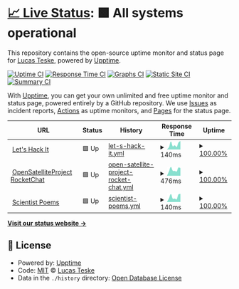 # [📈 Live Status](https://status.lucasteske.dev): <!--live status--> **🟩 All systems operational**

This repository contains the open-source uptime monitor and status page for [Lucas Teske](https://lucasteske.dev), powered by [Upptime](https://github.com/upptime/upptime).

[![Uptime CI](https://github.com/koj-co/upptime/workflows/Uptime%20CI/badge.svg)](https://github.com/koj-co/upptime/actions?query=workflow%3A%22Uptime+CI%22)
[![Response Time CI](https://github.com/koj-co/upptime/workflows/Response%20Time%20CI/badge.svg)](https://github.com/koj-co/upptime/actions?query=workflow%3A%22Response+Time+CI%22)
[![Graphs CI](https://github.com/koj-co/upptime/workflows/Graphs%20CI/badge.svg)](https://github.com/koj-co/upptime/actions?query=workflow%3A%22Graphs+CI%22)
[![Static Site CI](https://github.com/koj-co/upptime/workflows/Static%20Site%20CI/badge.svg)](https://github.com/koj-co/upptime/actions?query=workflow%3A%22Static+Site+CI%22)
[![Summary CI](https://github.com/koj-co/upptime/workflows/Summary%20CI/badge.svg)](https://github.com/koj-co/upptime/actions?query=workflow%3A%22Summary+CI%22)

With [Upptime](https://upptime.js.org), you can get your own unlimited and free uptime monitor and status page, powered entirely by a GitHub repository. We use [Issues](https://github.com/racerxdl/teske-status/issues) as incident reports, [Actions](https://github.com/racerxdl/teske-status/actions) as uptime monitors, and [Pages](https://status.lucasteske.dev) for the status page.

<!--start: status pages-->
<!-- This summary is generated by Upptime (https://github.com/upptime/upptime) -->
<!-- Do not edit this manually, your changes will be overwritten -->
<!-- prettier-ignore -->
| URL | Status | History | Response Time | Uptime |
| --- | ------ | ------- | ------------- | ------ |
| <img alt="" src="https://lucasteske.dev/favicon.ico" height="13"> [Let's Hack It](https://lucasteske.dev) | 🟩 Up | [let-s-hack-it.yml](https://github.com/racerxdl/teske-status/commits/HEAD/history/let-s-hack-it.yml) | <details><summary><img alt="Response time graph" src="./graphs/let-s-hack-it/response-time-week.png" height="20"> 140ms</summary><br><a href="https://status.lucasteske.dev/history/let-s-hack-it"><img alt="Response time 196" src="https://img.shields.io/endpoint?url=https%3A%2F%2Fraw.githubusercontent.com%2Fracerxdl%2Fteske-status%2FHEAD%2Fapi%2Flet-s-hack-it%2Fresponse-time.json"></a><br><a href="https://status.lucasteske.dev/history/let-s-hack-it"><img alt="24-hour response time 77" src="https://img.shields.io/endpoint?url=https%3A%2F%2Fraw.githubusercontent.com%2Fracerxdl%2Fteske-status%2FHEAD%2Fapi%2Flet-s-hack-it%2Fresponse-time-day.json"></a><br><a href="https://status.lucasteske.dev/history/let-s-hack-it"><img alt="7-day response time 140" src="https://img.shields.io/endpoint?url=https%3A%2F%2Fraw.githubusercontent.com%2Fracerxdl%2Fteske-status%2FHEAD%2Fapi%2Flet-s-hack-it%2Fresponse-time-week.json"></a><br><a href="https://status.lucasteske.dev/history/let-s-hack-it"><img alt="30-day response time 135" src="https://img.shields.io/endpoint?url=https%3A%2F%2Fraw.githubusercontent.com%2Fracerxdl%2Fteske-status%2FHEAD%2Fapi%2Flet-s-hack-it%2Fresponse-time-month.json"></a><br><a href="https://status.lucasteske.dev/history/let-s-hack-it"><img alt="1-year response time 175" src="https://img.shields.io/endpoint?url=https%3A%2F%2Fraw.githubusercontent.com%2Fracerxdl%2Fteske-status%2FHEAD%2Fapi%2Flet-s-hack-it%2Fresponse-time-year.json"></a></details> | <details><summary><a href="https://status.lucasteske.dev/history/let-s-hack-it">100.00%</a></summary><a href="https://status.lucasteske.dev/history/let-s-hack-it"><img alt="All-time uptime 99.85%" src="https://img.shields.io/endpoint?url=https%3A%2F%2Fraw.githubusercontent.com%2Fracerxdl%2Fteske-status%2FHEAD%2Fapi%2Flet-s-hack-it%2Fuptime.json"></a><br><a href="https://status.lucasteske.dev/history/let-s-hack-it"><img alt="24-hour uptime 100.00%" src="https://img.shields.io/endpoint?url=https%3A%2F%2Fraw.githubusercontent.com%2Fracerxdl%2Fteske-status%2FHEAD%2Fapi%2Flet-s-hack-it%2Fuptime-day.json"></a><br><a href="https://status.lucasteske.dev/history/let-s-hack-it"><img alt="7-day uptime 100.00%" src="https://img.shields.io/endpoint?url=https%3A%2F%2Fraw.githubusercontent.com%2Fracerxdl%2Fteske-status%2FHEAD%2Fapi%2Flet-s-hack-it%2Fuptime-week.json"></a><br><a href="https://status.lucasteske.dev/history/let-s-hack-it"><img alt="30-day uptime 100.00%" src="https://img.shields.io/endpoint?url=https%3A%2F%2Fraw.githubusercontent.com%2Fracerxdl%2Fteske-status%2FHEAD%2Fapi%2Flet-s-hack-it%2Fuptime-month.json"></a><br><a href="https://status.lucasteske.dev/history/let-s-hack-it"><img alt="1-year uptime 100.00%" src="https://img.shields.io/endpoint?url=https%3A%2F%2Fraw.githubusercontent.com%2Fracerxdl%2Fteske-status%2FHEAD%2Fapi%2Flet-s-hack-it%2Fuptime-year.json"></a></details>
| <img alt="" src="https://osp.teske.net.br/favicon.ico" height="13"> [OpenSatelliteProject RocketChat](https://osp.teske.net.br) | 🟩 Up | [open-satellite-project-rocket-chat.yml](https://github.com/racerxdl/teske-status/commits/HEAD/history/open-satellite-project-rocket-chat.yml) | <details><summary><img alt="Response time graph" src="./graphs/open-satellite-project-rocket-chat/response-time-week.png" height="20"> 476ms</summary><br><a href="https://status.lucasteske.dev/history/open-satellite-project-rocket-chat"><img alt="Response time 542" src="https://img.shields.io/endpoint?url=https%3A%2F%2Fraw.githubusercontent.com%2Fracerxdl%2Fteske-status%2FHEAD%2Fapi%2Fopen-satellite-project-rocket-chat%2Fresponse-time.json"></a><br><a href="https://status.lucasteske.dev/history/open-satellite-project-rocket-chat"><img alt="24-hour response time 351" src="https://img.shields.io/endpoint?url=https%3A%2F%2Fraw.githubusercontent.com%2Fracerxdl%2Fteske-status%2FHEAD%2Fapi%2Fopen-satellite-project-rocket-chat%2Fresponse-time-day.json"></a><br><a href="https://status.lucasteske.dev/history/open-satellite-project-rocket-chat"><img alt="7-day response time 476" src="https://img.shields.io/endpoint?url=https%3A%2F%2Fraw.githubusercontent.com%2Fracerxdl%2Fteske-status%2FHEAD%2Fapi%2Fopen-satellite-project-rocket-chat%2Fresponse-time-week.json"></a><br><a href="https://status.lucasteske.dev/history/open-satellite-project-rocket-chat"><img alt="30-day response time 493" src="https://img.shields.io/endpoint?url=https%3A%2F%2Fraw.githubusercontent.com%2Fracerxdl%2Fteske-status%2FHEAD%2Fapi%2Fopen-satellite-project-rocket-chat%2Fresponse-time-month.json"></a><br><a href="https://status.lucasteske.dev/history/open-satellite-project-rocket-chat"><img alt="1-year response time 567" src="https://img.shields.io/endpoint?url=https%3A%2F%2Fraw.githubusercontent.com%2Fracerxdl%2Fteske-status%2FHEAD%2Fapi%2Fopen-satellite-project-rocket-chat%2Fresponse-time-year.json"></a></details> | <details><summary><a href="https://status.lucasteske.dev/history/open-satellite-project-rocket-chat">100.00%</a></summary><a href="https://status.lucasteske.dev/history/open-satellite-project-rocket-chat"><img alt="All-time uptime 99.84%" src="https://img.shields.io/endpoint?url=https%3A%2F%2Fraw.githubusercontent.com%2Fracerxdl%2Fteske-status%2FHEAD%2Fapi%2Fopen-satellite-project-rocket-chat%2Fuptime.json"></a><br><a href="https://status.lucasteske.dev/history/open-satellite-project-rocket-chat"><img alt="24-hour uptime 100.00%" src="https://img.shields.io/endpoint?url=https%3A%2F%2Fraw.githubusercontent.com%2Fracerxdl%2Fteske-status%2FHEAD%2Fapi%2Fopen-satellite-project-rocket-chat%2Fuptime-day.json"></a><br><a href="https://status.lucasteske.dev/history/open-satellite-project-rocket-chat"><img alt="7-day uptime 100.00%" src="https://img.shields.io/endpoint?url=https%3A%2F%2Fraw.githubusercontent.com%2Fracerxdl%2Fteske-status%2FHEAD%2Fapi%2Fopen-satellite-project-rocket-chat%2Fuptime-week.json"></a><br><a href="https://status.lucasteske.dev/history/open-satellite-project-rocket-chat"><img alt="30-day uptime 99.74%" src="https://img.shields.io/endpoint?url=https%3A%2F%2Fraw.githubusercontent.com%2Fracerxdl%2Fteske-status%2FHEAD%2Fapi%2Fopen-satellite-project-rocket-chat%2Fuptime-month.json"></a><br><a href="https://status.lucasteske.dev/history/open-satellite-project-rocket-chat"><img alt="1-year uptime 99.98%" src="https://img.shields.io/endpoint?url=https%3A%2F%2Fraw.githubusercontent.com%2Fracerxdl%2Fteske-status%2FHEAD%2Fapi%2Fopen-satellite-project-rocket-chat%2Fuptime-year.json"></a></details>
| <img alt="" src="https://scientistpoems.lucasteske.dev/favicon.ico" height="13"> [Scientist Poems](https://scientistpoems.lucasteske.dev) | 🟩 Up | [scientist-poems.yml](https://github.com/racerxdl/teske-status/commits/HEAD/history/scientist-poems.yml) | <details><summary><img alt="Response time graph" src="./graphs/scientist-poems/response-time-week.png" height="20"> 140ms</summary><br><a href="https://status.lucasteske.dev/history/scientist-poems"><img alt="Response time 145" src="https://img.shields.io/endpoint?url=https%3A%2F%2Fraw.githubusercontent.com%2Fracerxdl%2Fteske-status%2FHEAD%2Fapi%2Fscientist-poems%2Fresponse-time.json"></a><br><a href="https://status.lucasteske.dev/history/scientist-poems"><img alt="24-hour response time 78" src="https://img.shields.io/endpoint?url=https%3A%2F%2Fraw.githubusercontent.com%2Fracerxdl%2Fteske-status%2FHEAD%2Fapi%2Fscientist-poems%2Fresponse-time-day.json"></a><br><a href="https://status.lucasteske.dev/history/scientist-poems"><img alt="7-day response time 140" src="https://img.shields.io/endpoint?url=https%3A%2F%2Fraw.githubusercontent.com%2Fracerxdl%2Fteske-status%2FHEAD%2Fapi%2Fscientist-poems%2Fresponse-time-week.json"></a><br><a href="https://status.lucasteske.dev/history/scientist-poems"><img alt="30-day response time 127" src="https://img.shields.io/endpoint?url=https%3A%2F%2Fraw.githubusercontent.com%2Fracerxdl%2Fteske-status%2FHEAD%2Fapi%2Fscientist-poems%2Fresponse-time-month.json"></a><br><a href="https://status.lucasteske.dev/history/scientist-poems"><img alt="1-year response time 147" src="https://img.shields.io/endpoint?url=https%3A%2F%2Fraw.githubusercontent.com%2Fracerxdl%2Fteske-status%2FHEAD%2Fapi%2Fscientist-poems%2Fresponse-time-year.json"></a></details> | <details><summary><a href="https://status.lucasteske.dev/history/scientist-poems">100.00%</a></summary><a href="https://status.lucasteske.dev/history/scientist-poems"><img alt="All-time uptime 100.00%" src="https://img.shields.io/endpoint?url=https%3A%2F%2Fraw.githubusercontent.com%2Fracerxdl%2Fteske-status%2FHEAD%2Fapi%2Fscientist-poems%2Fuptime.json"></a><br><a href="https://status.lucasteske.dev/history/scientist-poems"><img alt="24-hour uptime 100.00%" src="https://img.shields.io/endpoint?url=https%3A%2F%2Fraw.githubusercontent.com%2Fracerxdl%2Fteske-status%2FHEAD%2Fapi%2Fscientist-poems%2Fuptime-day.json"></a><br><a href="https://status.lucasteske.dev/history/scientist-poems"><img alt="7-day uptime 100.00%" src="https://img.shields.io/endpoint?url=https%3A%2F%2Fraw.githubusercontent.com%2Fracerxdl%2Fteske-status%2FHEAD%2Fapi%2Fscientist-poems%2Fuptime-week.json"></a><br><a href="https://status.lucasteske.dev/history/scientist-poems"><img alt="30-day uptime 100.00%" src="https://img.shields.io/endpoint?url=https%3A%2F%2Fraw.githubusercontent.com%2Fracerxdl%2Fteske-status%2FHEAD%2Fapi%2Fscientist-poems%2Fuptime-month.json"></a><br><a href="https://status.lucasteske.dev/history/scientist-poems"><img alt="1-year uptime 100.00%" src="https://img.shields.io/endpoint?url=https%3A%2F%2Fraw.githubusercontent.com%2Fracerxdl%2Fteske-status%2FHEAD%2Fapi%2Fscientist-poems%2Fuptime-year.json"></a></details>

<!--end: status pages-->

[**Visit our status website →**](https://status.lucasteske.dev)

## 📄 License

- Powered by: [Upptime](https://github.com/upptime/upptime)
- Code: [MIT](./LICENSE) © [Lucas Teske](https://lucasteske.dev)
- Data in the `./history` directory: [Open Database License](https://opendatacommons.org/licenses/odbl/1-0/)
